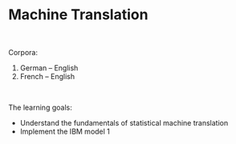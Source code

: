 # Machine Translation

<br>

Corpora:
<ol>
<li>German – English
<li>French – English
</ol>

<br>

The learning goals:
<ul>
<li>Understand the fundamentals of statistical machine translation
<li>Implement the IBM model 1
</ul>
